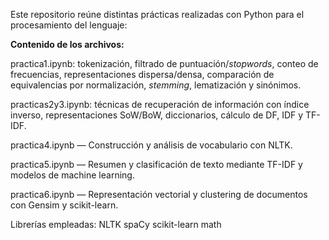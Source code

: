 Este repositorio reúne distintas prácticas realizadas con Python para el procesamiento del lenguaje: 

**Contenido de los archivos:** 

practica1.ipynb: tokenización, filtrado de puntuación/*stopwords*, conteo de frecuencias, representaciones dispersa/densa, comparación de equivalencias por normalización, *stemming*, lematización y sinónimos.

practicas2y3.ipynb: técnicas de recuperación de información con índice inverso, representaciones SoW/BoW, diccionarios, cálculo de DF, IDF y TF-IDF.

practica4.ipynb — Construcción y análisis de vocabulario con NLTK.

practica5.ipynb — Resumen y clasificación de texto mediante TF-IDF y modelos de machine learning.

practica6.ipynb — Representación vectorial y clustering de documentos con Gensim y scikit-learn.

Librerías empleadas:
NLTK
spaCy
scikit-learn
math
